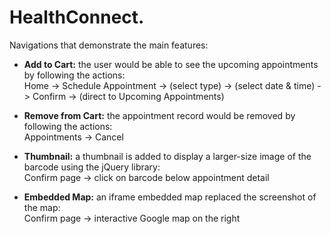 # HealthConnect.

Navigations that demonstrate the main features:

- <b>Add to Cart:</b> the user would be able to see the upcoming appointments by following the actions:
<br>Home -> Schedule Appointment -> (select type) -> (select date & time) -> Confirm -> (direct to Upcoming Appointments)

- <b>Remove from Cart:</b> the appointment record would be removed by following the actions: 
<br>Appointments -> Cancel

- <b>Thumbnail:</b> a thumbnail is added to display a larger-size image of the barcode using the jQuery library: 
<br>Confirm page -> click on barcode below appointment detail

- <b>Embedded Map:</b> an iframe embedded map replaced the screenshot of the map: 
<br>Confirm page -> interactive Google map on the right
